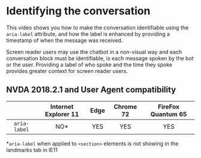 # Identifying the conversation #
This video shows you how to make the conversation identifiable using the `aria-label` attribute, and how the label is enhanced by providing a timestamp of when the message was received.

Screen reader users may use the chatbot in a non-visual way and each conversation block must be identifiable, is each message spoken by the bot or the user. Providing a label of who spoke and the time they spoke provides greater context for screen reader users.

## NVDA 2018.2.1 and User Agent compatibility ##

&nbsp;        | Internet Explorer 11 | Edge | Chrome 72 | FireFox Quantum 65
:-------------: |:-------------:| :-----:| :-----:| :-----:
`aria-label`    | NO* | YES | YES | YES

*`aria-label` when applied to `<section>` elements is not showing in the landmarks tab in IE11
